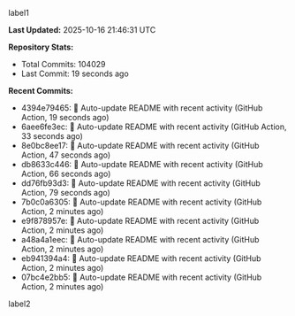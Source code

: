 
label1 
<!-- ACTIVITY_START -->
**Last Updated:** 2025-10-16 21:46:31 UTC

**Repository Stats:**
- Total Commits: 104029
- Last Commit: 19 seconds ago

**Recent Commits:**
- 4394e79465: 🤖 Auto-update README with recent activity (GitHub Action, 19 seconds ago)
- 6aee6fe3ec: 🤖 Auto-update README with recent activity (GitHub Action, 33 seconds ago)
- 8e0bc8ee17: 🤖 Auto-update README with recent activity (GitHub Action, 47 seconds ago)
- db8633c446: 🤖 Auto-update README with recent activity (GitHub Action, 66 seconds ago)
- dd76fb93d3: 🤖 Auto-update README with recent activity (GitHub Action, 79 seconds ago)
- 7b0c0a6305: 🤖 Auto-update README with recent activity (GitHub Action, 2 minutes ago)
- e9f878957e: 🤖 Auto-update README with recent activity (GitHub Action, 2 minutes ago)
- a48a4a1eec: 🤖 Auto-update README with recent activity (GitHub Action, 2 minutes ago)
- eb941394a4: 🤖 Auto-update README with recent activity (GitHub Action, 2 minutes ago)
- 07bc4e2bb5: 🤖 Auto-update README with recent activity (GitHub Action, 2 minutes ago)
<!-- ACTIVITY_END -->

label2
